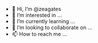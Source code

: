 - 👋 Hi, I’m @zeagates
- 👀 I’m interested in ...
- 🌱 I’m currently learning ...
- 💞️ I’m looking to collaborate on ...
- 📫 How to reach me ...

<!---
zeagates/zeagates is a ✨ special ✨ repository because its `README.md` (this file) appears on your GitHub profile.
You can click the Preview link to take a look at your changes.
--->
